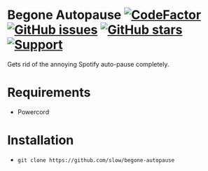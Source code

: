 # Begone Autopause [![CodeFactor](https://www.codefactor.io/repository/github/discord-modifications/begone-autopause/badge)](https://www.codefactor.io/repository/github/discord-modifications/begone-autopause) [![GitHub issues](https://img.shields.io/github/issues/slow/begone-autopause?style=flat)](https://github.com/slow/begone-autopause/issues) [![GitHub stars](https://img.shields.io/github/stars/slow/begone-autopause?style=flat)](https://github.com/slow/begone-autopause/stargazers) [![Support](https://img.shields.io/discord/887015827134632057)](https://discord.gg/HQ5N7Rcajc)

Gets rid of the annoying Spotify auto-pause completely.

# Requirements

-  Powercord

# Installation

-  `git clone https://github.com/slow/begone-autopause`
